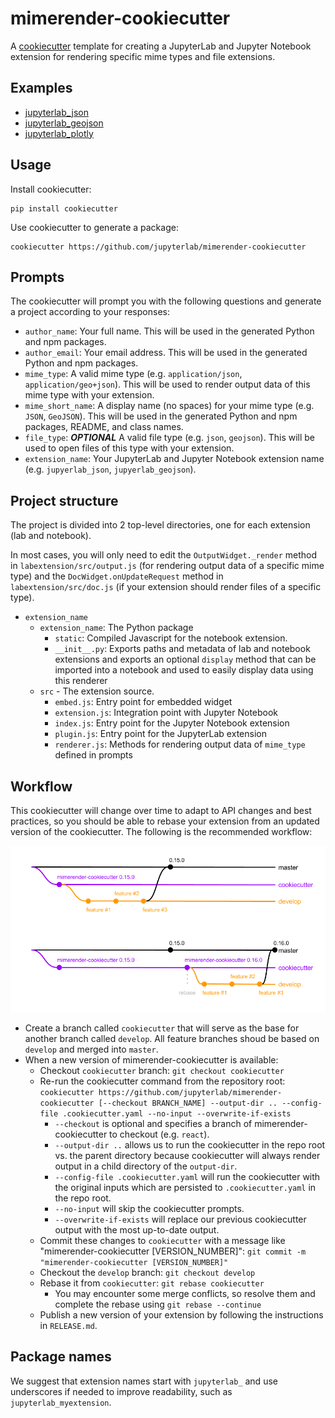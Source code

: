 # mimerender-cookiecutter

A [cookiecutter](https://github.com/audreyr/cookiecutter) template for creating
a JupyterLab and Jupyter Notebook extension for rendering specific mime types and file extensions.

## Examples

* [jupyterlab_json](https://github.com/jupyterlab/jupyter-renderers)
* [jupyterlab_geojson](https://github.com/jupyterlab/jupyter-renderers)
* [jupyterlab_plotly](https://github.com/jupyterlab/jupyter-renderers)

## Usage

Install cookiecutter:

```
pip install cookiecutter
```

Use cookiecutter to generate a package:

```
cookiecutter https://github.com/jupyterlab/mimerender-cookiecutter
```

## Prompts

The cookiecutter will prompt you with the following questions and generate a project according to your responses:
  
* `author_name`: Your full name. This will be used in the generated Python and npm packages.
* `author_email`: Your email address. This will be used in the generated Python and npm packages.
* `mime_type`: A valid mime type (e.g. `application/json`, `application/geo+json`). This will be used to render output data of this mime type with your extension.
* `mime_short_name`: A display name (no spaces) for your mime type (e.g. `JSON`, `GeoJSON`). This will be used in the generated Python and npm packages, README, and class names.
* `file_type`: **_OPTIONAL_** A valid file type (e.g. `json`, `geojson`). This will be used to open files of this type with your extension.
* `extension_name`: Your JupyterLab and Jupyter Notebook extension name (e.g. `jupyerlab_json`, `jupyerlab_geojson`).

## Project structure

The project is divided into 2 top-level directories, one for each extension (lab and notebook). 

In most cases, you will only need to edit the `OutputWidget._render` method in `labextension/src/output.js` (for rendering output data of a specific mime type) and the `DocWidget.onUpdateRequest` method in `labextension/src/doc.js` (if your extension should render files of a specific type). 

* `extension_name`
  * `extension_name`: The Python package
    * `static`: Compiled Javascript for the notebook extension.
    * `__init__.py`: Exports paths and metadata of lab and notebook extensions and exports an optional `display` method that can be imported into a notebook and used to easily display data using this renderer
  * `src` - The extension source.
    * `embed.js`: Entry point for embedded widget
    * `extension.js`: Integration point with Jupyter Notebook
    * `index.js`: Entry point for the Jupyter Notebook extension
    * `plugin.js`: Entry point for the JupyterLab extension
    * `renderer.js`: Methods for rendering output data of `mime_type` defined in prompts

## Workflow

This cookiecutter will change over time to adapt to API changes and best practices, so you should be able to rebase your extension from an updated version of the cookiecutter. The following is the recommended workflow: 

![workflow](workflow.png)

* Create a branch called `cookiecutter` that will serve as the base for another branch called `develop`. All feature branches shoud be based on `develop` and merged into `master`. 
* When a new version of mimerender-cookiecutter is available:
  * Checkout `cookiecutter` branch: `git checkout cookiecutter`
  * Re-run the cookiecutter command from the repository root: `cookiecutter https://github.com/jupyterlab/mimerender-cookiecutter [--checkout BRANCH_NAME] --output-dir .. --config-file .cookiecutter.yaml --no-input --overwrite-if-exists`
    * `--checkout` is optional and specifies a branch of mimerender-cookiecutter to checkout (e.g. `react`). 
    * `--output-dir ..` allows us to run the cookiecutter in the repo root vs. the parent directory because cookiecutter will always render output in a child directory of the `output-dir`.
    * `--config-file .cookiecutter.yaml` will run the cookiecutter with the original inputs which are persisted to `.cookiecutter.yaml` in the repo root.
    * `--no-input` will skip the cookiecutter prompts.
    * `--overwrite-if-exists` will replace our previous cookiecutter output with the most up-to-date output.
  *  Commit these changes to `cookiecutter` with a message like "mimerender-cookiecutter [VERSION_NUMBER]": `git commit -m "mimerender-cookiecutter [VERSION_NUMBER]"`
  * Checkout the `develop` branch: `git checkout develop`
  * Rebase it from `cookiecutter`: `git rebase cookiecutter`
    * You may encounter some merge conflicts, so resolve them and complete the rebase using `git rebase --continue`
  * Publish a new version of your extension by following the instructions in `RELEASE.md`.

## Package names  

We suggest that extension names start with `jupyterlab_` and use underscores if needed to improve readability, such as `jupyterlab_myextension`.

